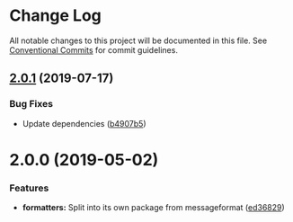 # Change Log

All notable changes to this project will be documented in this file.
See [Conventional Commits](https://conventionalcommits.org) for commit guidelines.

## [2.0.1](https://github.com/messageformat/messageformat/compare/messageformat-formatters@2.0.0...messageformat-formatters@2.0.1) (2019-07-17)


### Bug Fixes

* Update dependencies ([b4907b5](https://github.com/messageformat/messageformat/commit/b4907b5))





# 2.0.0 (2019-05-02)


### Features

* **formatters:** Split into its own package from messageformat ([ed36829](https://github.com/messageformat/messageformat/commit/ed36829))
